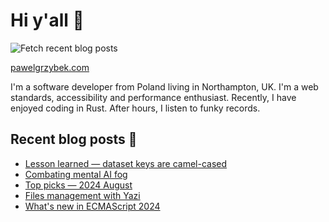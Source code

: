 # Hi y'all 👋

![Fetch recent blog posts](https://github.com/pawelgrzybek/pawelgrzybek/workflows/Fetch%20recent%20blog%20posts/badge.svg)

[pawelgrzybek.com](https://pawelgrzybek.com)

I'm a software developer from Poland living in Northampton, UK. I'm a web standards, accessibility and performance enthusiast. Recently, I have enjoyed coding in Rust. After hours, I listen to funky records.

## Recent blog posts 📝

<!-- FEED-START -->
- [Lesson learned — dataset keys are camel-cased](https://pawelgrzybek.com/lesson-learned-dataset-keys-are-camel-cased/)
- [Combating mental AI fog](https://pawelgrzybek.com/combating-mental-ai-fog/)
- [Top picks — 2024 August](https://pawelgrzybek.com/top-picks-2024-august/)
- [Files management with Yazi](https://pawelgrzybek.com/files-management-with-yazi/)
- [What's new in ECMAScript 2024](https://pawelgrzybek.com/whats-new-in-ecmascript-2024/)
<!-- FEED-END -->